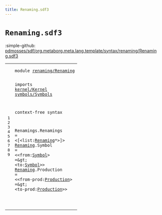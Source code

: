 ```yaml
---
title: Renaming.sdf3
---
```


# `Renaming.sdf3`

:simple-github: [pdmosses/sdf/org.metaborg.meta.lang.template/syntax/renaming/Renaming.sdf3]

[pdmosses/sdf/org.metaborg.meta.lang.template/syntax/renaming/Renaming.sdf3]: https://github.com/pdmosses/sdf/blob/master/org.metaborg.meta.lang.template/syntax/renaming/Renaming.sdf3 "The source file on GitHub"

<div class="TemplateLang"><table class="highlighttable"><tbody><tr><td class="linenos"><div class="linenodiv"><pre><span></span>1
2
3
4
5
6
7
8
9
</pre></div></td>
<td class="code"><pre><code><span class="keyword">module</span> <a href="../../modules/Modules.sdf3#renaming/Renaming_55_72" id="renaming/Renaming_7_24" title="Referenced at ../../modules/Modules.sdf3 line 4">renaming/Renaming</a>

<span class="keyword">imports</span> <a href="../../kernel/Kernel.sdf3#kernel/Kernel_7_20" id="kernel/Kernel_34_47" title="Defined at ../../kernel/Kernel.sdf3 line 1">kernel/Kernel</a> <a href="../../symbols/Symbols.sdf3#symbols/Symbols_7_22" id="symbols/Symbols_48_63" title="Defined at ../../symbols/Symbols.sdf3 line 1">symbols/Symbols</a>
 
<span class="keyword">context-free syntax</span>

<span id="Renamings_87_96" title="Not referenced locally, nor via imports">Renamings</span>.<span class="cons_Constructor"><span id="Renamings_97_106" title="Not referenced locally, nor via imports">Renamings</span></span> = &lt;<span class="cons_String">[</span>&lt;<span id="list_112_116" title="Not referenced locally, nor via imports">list</span>:<a href="#Renaming_130_138" id="Renaming_117_125" title="Defined at line 8, 9">Renaming</a>*&gt;<span class="cons_String">]</span>&gt;
<a href="#Renaming_117_125" id="Renaming_130_138" title="Referenced at line 7">Renaming</a>.<span class="cons_Constructor"><span id="Symbol_139_145" title="Not referenced locally, nor via imports">Symbol</span></span> = &lt;&lt;<span id="from_150_154" title="Not referenced locally, nor via imports">from</span>:<a href="../../symbols/Symbols.sdf3#Symbol_71_77" id="Symbol_155_161" title="Defined at ../../symbols/Symbols.sdf3 line 7">Symbol</a>&gt; <span class="cons_String">=</span>\&gt; &lt;<span id="to_168_170" title="Not referenced locally, nor via imports">to</span>:<a href="../../symbols/Symbols.sdf3#Symbol_71_77" id="Symbol_171_177" title="Defined at ../../symbols/Symbols.sdf3 line 7">Symbol</a>&gt;&gt;
<a href="#Renaming_117_125" id="Renaming_180_188" title="Referenced at line 7">Renaming</a>.<span class="cons_Constructor"><span id="Production_189_199" title="Not referenced locally, nor via imports">Production</span></span> = &lt;&lt;<span id="from-prod_204_213" title="Not referenced locally, nor via imports">from-prod</span>:<a href="../../kernel/Kernel.sdf3#Production_1533_1543" id="Production_214_224" title="Defined at ../../kernel/Kernel.sdf3 line 50">Production</a>&gt; <span class="cons_String">=</span>\&gt; &lt;<span id="to-prod_231_238" title="Not referenced locally, nor via imports">to-prod</span>:<a href="../../kernel/Kernel.sdf3#Production_1533_1543" id="Production_239_249" title="Defined at ../../kernel/Kernel.sdf3 line 50">Production</a>&gt;&gt;

</code></pre></td></tr></tbody></table></div>